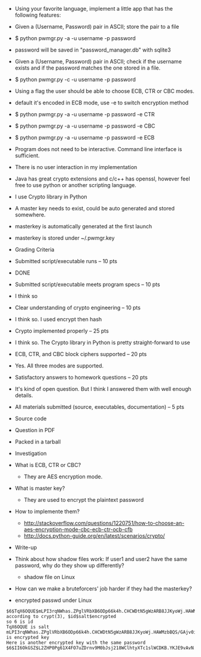* Using your favorite language, implement a little app that has the following features:

 * Given a (Username, Password) pair in ASCII; store the pair to a file
  * $ python pwmgr.py -a -u username -p password
  * password will be saved in "password_manager.db" with sqlite3
 * Given a (Username, Password) pair in ASCII; check if the username exists and if the password matches the one stored in a file.
  * $ python pwmgr.py -c -u username -p password
 * Using a flag the user should be able to choose ECB, CTR or CBC modes.
  * default it's encoded in ECB mode, use -e to switch encryption method
  * $ python pwmgr.py -a -u username -p password -e CTR
  * $ python pwmgr.py -a -u username -p password -e CBC
  * $ python pwmgr.py -a -u username -p password -e ECB
 * Program does not need to be interactive. Command line interface is sufficient.
  * There is no user interaction in my implementation
 * Java has great crypto extensions and c/c++ has openssl, however feel free to use python or another scripting language. 
  * I use Crypto library in Python
 * A master key needs to exist, could be auto generated and stored somewhere. 
  * masterkey is automatically generated at the first launch
  * masterkey is stored under ~/.pwmgr.key

* Grading Criteria

 * Submitted script/executable runs – 10 pts
  * DONE
 * Submitted script/executable meets program specs – 10 pts
  * I think so
 * Clear understanding of crypto engineering – 10 pts
  * I think so. I used encrypt then hash
 * Crypto implemented properly – 25 pts
  * I think so. The Crypto library in Python is pretty straight-forward to use
 * ECB, CTR, and CBC block ciphers supported – 20 pts
  * Yes. All three modes are supported.
 * Satisfactory answers to homework questions – 20 pts
  * It's kind of open question. But I think I answered them with well enough details.
 * All materials submitted (source, executables, documentation) – 5 pts
  * Source code
  * Question in PDF
  * Packed in a tarball

* Investigation
 * What is ECB, CTR or CBC? 
   * They are AES encryption mode.
 * What is master key?
   * They are used to encrypt the plaintext password
 * How to implemente them?
   * http://stackoverflow.com/questions/1220751/how-to-choose-an-aes-encryption-mode-cbc-ecb-ctr-ocb-cfb
   * http://docs.python-guide.org/en/latest/scenarios/crypto/

* Write-up
 * Think about how shadow files work: If user1 and user2 have the same password, why do they show up differently? 
   * shadow file on Linux
 * How can we make a bruteforcers' job harder if they had the masterkey?

 * encrypted passwd under Linux
  ```
  $6$TqX6OQUE$mLPI3rqNWhas.ZPglVRbXB6ODp66k4h.CHCWDtN5gWzARB8JJKyoWj.HAWMzbBQS/GAjv0iB8LQxYh90IfpeE/
  according to crypt(3), $id$salt$encrypted
  so 6 is id
  TqX6OQUE is salt
  mLPI3rqNWhas.ZPglVRbXB6ODp66k4h.CHCWDtN5gWzARB8JJKyoWj.HAWMzbBQS/GAjv0iB8LQxYh90IfpeE/ is encrypted key
  Here is another encrypted key with the same password
  $6$II6OkGSZ$L2ZHP0Pg61X4FO7uZDrnv9M0bJsj218WClhtyXTc1slWCDKB.YKJE9vAvN.mAJnaT9WW5UHZFv5iWBhxkL8yM/
  ```

